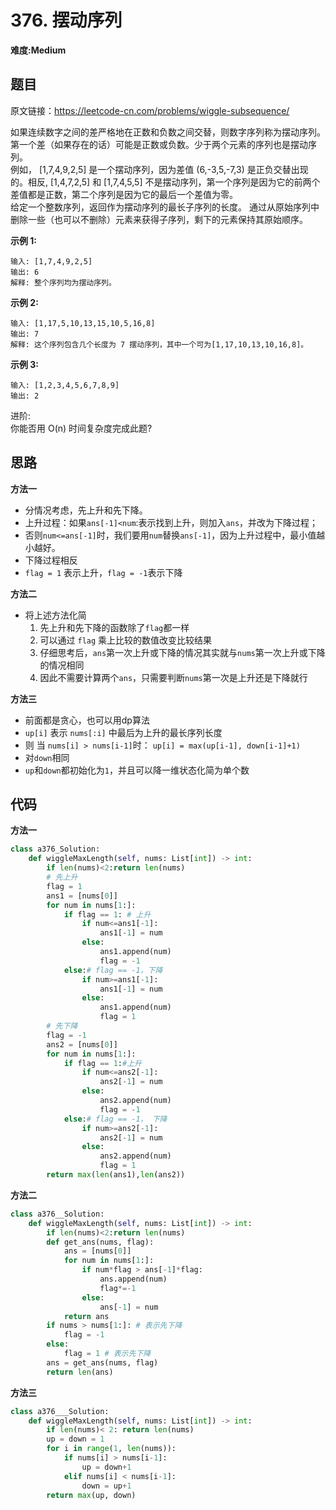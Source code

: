 # 376. 摆动序列
**难度:Medium**
## 题目
原文链接：https://leetcode-cn.com/problems/wiggle-subsequence/

如果连续数字之间的差严格地在正数和负数之间交替，则数字序列称为摆动序列。第一个差（如果存在的话）可能是正数或负数。少于两个元素的序列也是摆动序列。  
例如， [1,7,4,9,2,5] 是一个摆动序列，因为差值 (6,-3,5,-7,3) 是正负交替出现的。相反, [1,4,7,2,5] 和 [1,7,4,5,5] 不是摆动序列，第一个序列是因为它的前两个差值都是正数，第二个序列是因为它的最后一个差值为零。  
给定一个整数序列，返回作为摆动序列的最长子序列的长度。 通过从原始序列中删除一些（也可以不删除）元素来获得子序列，剩下的元素保持其原始顺序。

**示例 1:**
```
输入: [1,7,4,9,2,5]
输出: 6 
解释: 整个序列均为摆动序列。
```
**示例 2:**
```
输入: [1,17,5,10,13,15,10,5,16,8]
输出: 7
解释: 这个序列包含几个长度为 7 摆动序列，其中一个可为[1,17,10,13,10,16,8]。
```
**示例 3:**
```
输入: [1,2,3,4,5,6,7,8,9]
输出: 2
```
进阶:  
你能否用 O(n) 时间复杂度完成此题?


## 思路
**方法一**
* 分情况考虑，先上升和先下降。
* 上升过程：如果`ans[-1]<num`:表示找到上升，则加入`ans`，并改为下降过程；
* 否则`num<=ans[-1]`时，我们要用`num`替换`ans[-1]`，因为上升过程中，最小值越小越好。
* 下降过程相反
* `flag = 1` 表示上升，`flag = -1`表示下降

**方法二**
* 将上述方法化简
  1. 先上升和先下降的函数除了`flag`都一样
  2. 可以通过 `flag` 乘上比较的数值改变比较结果
  3. 仔细思考后，`ans`第一次上升或下降的情况其实就与`nums`第一次上升或下降的情况相同
  4. 因此不需要计算两个`ans`，只需要判断`nums`第一次是上升还是下降就行

**方法三**
* 前面都是贪心，也可以用dp算法
* `up[i]` 表示 `nums[:i]` 中最后为上升的最长序列长度
* 则 当 `nums[i] > nums[i-1]`时： `up[i] = max(up[i-1], down[i-1]+1)`
* 对`down`相同
* `up`和`down`都初始化为`1`，并且可以降一维状态化简为单个数

## 代码
**方法一**
```python
class a376_Solution:
    def wiggleMaxLength(self, nums: List[int]) -> int:
        if len(nums)<2:return len(nums)
        # 先上升
        flag = 1
        ans1 = [nums[0]]
        for num in nums[1:]:
            if flag == 1: # 上升
                if num<=ans1[-1]:
                    ans1[-1] = num
                else:
                    ans1.append(num)
                    flag = -1
            else:# flag == -1，下降
                if num>=ans1[-1]:
                    ans1[-1] = num
                else:
                    ans1.append(num)
                    flag = 1
        # 先下降
        flag = -1
        ans2 = [nums[0]]
        for num in nums[1:]:
            if flag == 1:#上升
                if num<=ans2[-1]:
                    ans2[-1] = num
                else:
                    ans2.append(num)
                    flag = -1
            else:# flag == -1， 下降
                if num>=ans2[-1]:
                    ans2[-1] = num
                else:
                    ans2.append(num)
                    flag = 1
        return max(len(ans1),len(ans2))
```
**方法二**
```python
class a376__Solution:
    def wiggleMaxLength(self, nums: List[int]) -> int:
        if len(nums)<2:return len(nums)
        def get_ans(nums, flag):
            ans = [nums[0]]
            for num in nums[1:]:
                if num*flag > ans[-1]*flag:
                    ans.append(num)
                    flag*=-1
                else:
                    ans[-1] = num
            return ans
        if nums > nums[1:]: # 表示先下降
            flag = -1
        else:
            flag = 1 # 表示先下降
        ans = get_ans(nums, flag)
        return len(ans)
```
**方法三**
```python
class a376___Solution:
    def wiggleMaxLength(self, nums: List[int]) -> int:
        if len(nums)< 2: return len(nums)
        up = down = 1
        for i in range(1, len(nums)):
            if nums[i] > nums[i-1]:
                up = down+1
            elif nums[i] < nums[i-1]:
                down = up+1
        return max(up, down)
```
